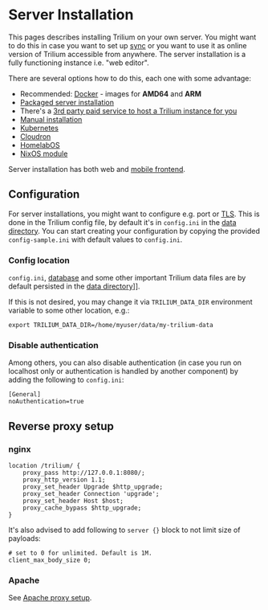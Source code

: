 # Server Installation
This pages describes installing Trilium on your own server. You might want to do this in case you want to set up [sync](synchronization.md) or you want to use it as online version of Trilium accessible from anywhere. The server installation is a fully functioning instance i.e. "web editor".

There are several options how to do this, each one with some advantage:

*   Recommended: [Docker](docker-server-installation.md) - images for **AMD64** and **ARM**
*   [Packaged server installation](packaged-server-installation.md)
*   There's a [3rd party paid service to host a Trilium instance for you](https://trilium.cc/paid-hosting)
*   [Manual installation](manual-server-installation.md)
*   [Kubernetes](kubernetes-server-installation.md)
*   [Cloudron](https://www.cloudron.io/store/com.github.trilium.cloudronapp.html)
*   [HomelabOS](https://homelabos.com/docs/software/trilium/)
*   [NixOS module](nixos-server-installation.md)

Server installation has both web and [mobile frontend](mobile-frontend.md).

Configuration
-------------

For server installations, you might want to configure e.g. port or [TLS](tls-configuration.md). This is done in the Trilium config file, by default it's in `config.ini` in the [data directory](data-directory.md). You can start creating your configuration by copying the provided `config-sample.ini` with default values to `config.ini`.

### Config location

`config.ini`, [database](database.md) and some other important Trilium data files are by default persisted in the [data directory](data-directory.md)\]\].

If this is not desired, you may change it via `TRILIUM_DATA_DIR` environment variable to some other location, e.g.:

```text-plain
export TRILIUM_DATA_DIR=/home/myuser/data/my-trilium-data
```

### Disable authentication

Among others, you can also disable authentication (in case you run on localhost only or authentication is handled by another component) by adding the following to `config.ini`:

```text-plain
[General]
noAuthentication=true
```

Reverse proxy setup
-------------------

### nginx

```text-plain
location /trilium/ {
    proxy_pass http://127.0.0.1:8080/;
    proxy_http_version 1.1;
    proxy_set_header Upgrade $http_upgrade;
    proxy_set_header Connection 'upgrade';
    proxy_set_header Host $host;
    proxy_cache_bypass $http_upgrade;
}
```

It's also advised to add following to `server {}` block to not limit size of payloads:

```text-plain
# set to 0 for unlimited. Default is 1M.
client_max_body_size 0;
```

### Apache

See [Apache proxy setup](apache-proxy-setup.md).

